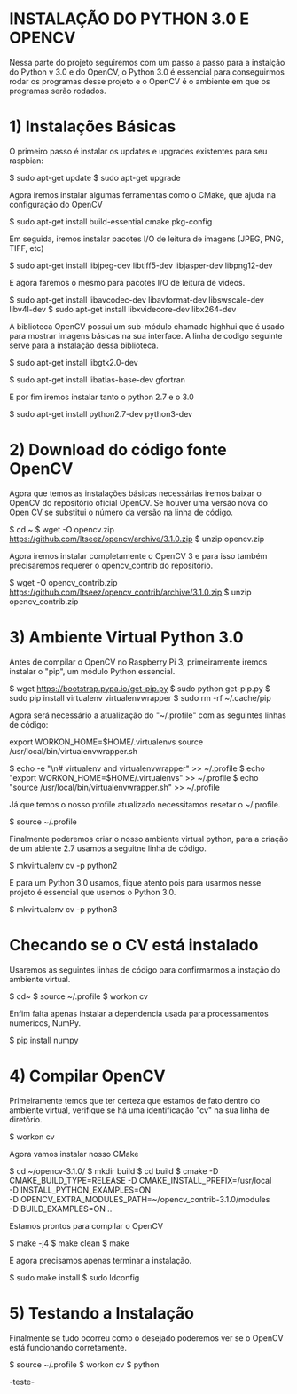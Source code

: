 # INSTALAÇÃO DO PYTHON 3.0 E OPENCV

Nessa parte do projeto seguiremos com um passo a passo para a instalção do Python v 3.0 e do OpenCV, o Python 3.0 é essencial para conseguirmos rodar os programas desse projeto e o OpenCV é o ambiente em que os programas serão rodados.

# 1) Instalações Básicas

O primeiro passo é instalar os updates e upgrades existentes para seu raspbian:

$ sudo apt-get update
$ sudo apt-get upgrade

Agora iremos instalar algumas ferramentas como o CMake, que ajuda na configuração do OpenCV

$ sudo apt-get install build-essential cmake pkg-config

Em seguida, iremos instalar pacotes I/O de leitura de imagens (JPEG, PNG, TIFF, etc)

$ sudo apt-get install libjpeg-dev libtiff5-dev libjasper-dev libpng12-dev

E agora faremos o mesmo para pacotes I/O de leitura de vídeos.

$ sudo apt-get install libavcodec-dev libavformat-dev libswscale-dev libv4l-dev
$ sudo apt-get install libxvidecore-dev libx264-dev

A biblioteca OpenCV possui um sub-módulo chamado highhui que é usado para mostrar imagens básicas na sua interface. A linha de codigo seguinte serve para a instalação dessa biblioteca.

$ sudo apt-get install libgtk2.0-dev

$ sudo apt-get install libatlas-base-dev gfortran

E por fim iremos instalar tanto o python 2.7 e o 3.0

$ sudo apt-get install python2.7-dev python3-dev

# 2) Download do código fonte OpenCV

Agora que temos as instalações básicas necessárias iremos baixar o OpenCV do repositório oficial OpenCV. Se houver uma versão nova do Open CV se substitui o número da versão na linha de código.

$ cd ~
$ wget -O opencv.zip https://github.com/Itseez/opencv/archive/3.1.0.zip
$ unzip opencv.zip

Agora iremos instalar completamente o OpenCV 3 e para isso também precisaremos requerer o opencv_contrib do repositório.

$ wget -O opencv_contrib.zip https://github.com/Itseez/opencv_contrib/archive/3.1.0.zip
$ unzip opencv_contrib.zip

# 3) Ambiente Virtual Python 3.0

Antes de compilar o OpenCV no Raspberry Pi 3, primeiramente iremos instalar o "pip", um módulo Python essencial.

$ wget https://bootstrap.pypa.io/get-pip.py
$ sudo python get-pip.py
$ sudo pip install virtualenv virtualenvwrapper
$ sudo rm -rf ~/.cache/pip

Agora será necessário a atualização do "~/.profile" com as seguintes linhas de código:

export WORKON_HOME=$HOME/.virtualenvs
source /usr/local/bin/virtualenvwrapper.sh

$ echo -e "\n# virtualenv and virtualenvwrapper" >> ~/.profile
$ echo "export WORKON_HOME=$HOME/.virtualenvs" >> ~/.profile
$ echo "source /usr/local/bin/virtualenvwrapper.sh" >> ~/.profile

Já que temos o nosso profile atualizado necessitamos resetar o ~/.profile.

$ source ~/.profile

Finalmente poderemos criar o nosso ambiente virtual python, para a criação de um abiente 2.7 usamos a seguitne linha de código.

$ mkvirtualenv cv -p python2

E para um Python 3.0 usamos, fique atento pois para usarmos nesse projeto é essencial que usemos o Python 3.0.

$ mkvirtualenv cv -p python3

# Checando se o CV está instalado

Usaremos as seguintes linhas de código para confirmarmos a instação do ambiente virtual.

$ cd~
$ source ~/.profile
$ workon cv

Enfim falta apenas instalar a dependencia usada para processamentos numericos, NumPy.

$ pip install numpy

# 4) Compilar OpenCV

Primeiramente temos que ter certeza que estamos de fato dentro do ambiente virtual, verifique se há uma identificação "cv" na sua linha de diretório.

$ workon cv

Agora vamos instalar nosso CMake

$ cd ~/opencv-3.1.0/
$ mkdir build
$ cd build
$ cmake -D CMAKE_BUILD_TYPE=RELEASE 
    -D CMAKE_INSTALL_PREFIX=/usr/local \
    -D INSTALL_PYTHON_EXAMPLES=ON \
    -D OPENCV_EXTRA_MODULES_PATH=~/opencv_contrib-3.1.0/modules \
    -D BUILD_EXAMPLES=ON ..
   
Estamos prontos para compilar o OpenCV

$ make -j4
$ make clean
$ make

E agora precisamos apenas terminar a instalação.

$ sudo make install
$ sudo ldconfig

# 5) Testando a Instalação

Finalmente se tudo ocorreu como o desejado poderemos ver se o OpenCV está funcionando corretamente.

$ source ~/.profile 
$ workon cv
$ python

-teste-
